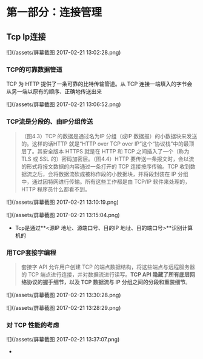 # 第一部分：连接管理

## Tcp Ip连接

![](/assets/屏幕截图 2017-02-21 13:02:28.png)

### TCP的可靠数据管道

TCP 为 HTTP 提供了一条可靠的比特传输管道。从 TCP 连接一端填入的字节会从另一端以原有的顺序、正确地传送出来

![](/assets/屏幕截图 2017-02-21 13:06:52.png)

### TCP流是分段的、由IP分组传送

> （图4.3）TCP 的数据是通过名为IP 分组（或IP 数据报）的小数据块来发送的。这样的话HTTP 就是“HTTP over TCP over IP”这个“协议栈”中的最顶层了。其安全版本 HTTPS 就是在 HTTP 和 TCP 之间插入了一个（称为 TLS 或 SSL 的）密码加密层。（图4.4）HTTP 要传送一条报文时，会以流的形式将报文数据的内容通过一条打开的 TCP 连接按序传输。TCP 收到数据流之后，会将数据流砍成被称作段的小数据块，并将段封装在 IP 分组中，通过因特网进行传输。所有这些工作都是由 TCP/IP 软件来处理的，HTTP 程序员什么都看不到。

![](/assets/屏幕截图 2017-02-21 13:10:19.png)

![](/assets/屏幕截图 2017-02-21 13:15:04.png)

* Tcp是通过**&lt;源IP 地址、源端口号、目的IP 地址、目的端口号&gt;**识别计算机的

### 用TCP套接字编程

> 套接字 API 允许用户创建 TCP 的端点数据结构，将这些端点与远程服务器的 TCP 端点进行连接，并对数据流进行读写。**TCP API 隐藏了所有底层网络协议的握手细节，以及 TCP 数据流与 IP 分组之间的分段和重装细节**。



![](/assets/屏幕截图 2017-02-21 13:30:28.png)

![](/assets/屏幕截图 2017-02-21 13:28:29.png)



### 对 TCP 性能的考虑

![](/assets/屏幕截图 2017-02-21 13:37:07.png)





* 












